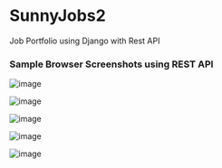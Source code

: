 # SunnyJobs2
 Job Portfolio using Django with Rest API
 <h3>Sample Browser Screenshots using REST API </h3>

 ![image](https://github.com/user-attachments/assets/d99e4807-ff33-49fb-bc22-10833dc52631)

![image](https://github.com/user-attachments/assets/bca3c606-5b0d-4642-8268-6220d5b22236)

![image](https://github.com/user-attachments/assets/eaa50097-c11d-417e-a125-4ca82327a3f2)

![image](https://github.com/user-attachments/assets/59ec95bc-4bb0-41f5-a572-450d25990de5)

![image](https://github.com/user-attachments/assets/8d593390-9f69-4626-b25a-66bcd9e1ee5c)

